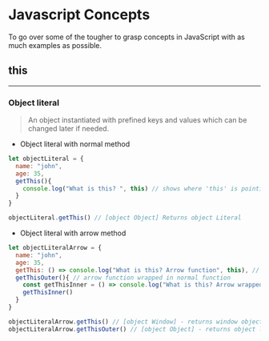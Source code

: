 # Javascript Concepts

To go over some of the tougher to grasp concepts in JavaScript with as much examples as possible.

## this

---

### Object literal

> An object instantiated with prefined keys and values which can be changed later if needed.

- Object literal with normal method

```JavaScript
let objectLiteral = {
  name: "john",
  age: 35,
  getThis(){
    console.log("What is this? ", this) // shows where 'this' is pointing to
  }
}

objectLiteral.getThis() // [object Object] Returns object Literal
```

- Object literal with arrow method

```JavaScript
let objectLiteralArrow = {
  name: "john",
  age: 35,
  getThis: () => console.log("What is this? Arrow function", this), // this with arrow function
  getThisOuter(){ // arrow function wrapped in normal function
    const getThisInner = () => console.log("What is this? Arrow wrapped in normal function", this);
    getThisInner()
  }
}

objectLiteralArrow.getThis() // [object Window] - returns window object
objectLiteralArrow.getThisOuter() // [object Object] - returns object literal
```
